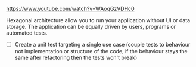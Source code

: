 https://www.youtube.com/watch?v=WAoqGzVDHc0

Hexagonal architecture allow you to run your application without UI or data storage. The application can be equally driven by users, programs or automated tests.

* [ ] Create a unit test targeting a single use case (couple tests to behaviour not implementation or structure of the code, if the behaviour stays the same after refactoring then the tests won't break)
